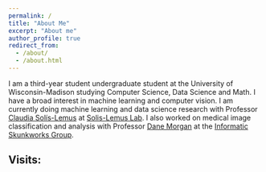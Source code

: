 ```yaml
---
permalink: /
title: "About Me"
excerpt: "About me"
author_profile: true
redirect_from: 
  - /about/
  - /about.html
---
```


I am a third-year student undergraduate student at the University of Wisconsin-Madison studying Computer Science, Data Science and Math. I have a broad interest in machine learning and computer vision. I am currently doing machine learning and data science research with Professor [Claudia Solís-Lemus](https://crsl4.github.io/pages/about.html) at [Solis-Lemus Lab](https://solislemuslab.github.io//pages/research.html). I also worked on medical image classification and analysis with Professor [Dane Morgan](https://directory.engr.wisc.edu/mse/Faculty/Morgan_Dane/) at the [Informatic Skunkworks Group](https://skunkworks.engr.wisc.edu/).

## Visits:
<p style="text-align:left"><script type="text/javascript" id="clstr_globe" src="//clustrmaps.com/globe.js?d=ABtdSHmMiNLSNZl0JZ-rvooIJRKV7m3dwWJmeAGJZ4k"></script></p>